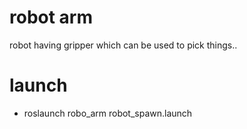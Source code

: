 # robot arm
robot having gripper which can be used to pick things..
# launch
* roslaunch robo_arm robot_spawn.launch